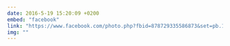 ```yaml
---
date: 2016-5-19 15:20:09 +0200
embed: "facebook"
link: "https://www.facebook.com/photo.php?fbid=878729335586873&set=pb.100003494449349.-2207520000.1464866533.&type=3&theater"
img: ""
---
```


